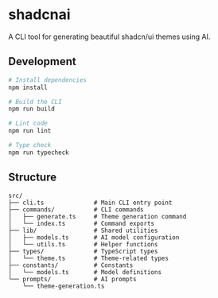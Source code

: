 # shadcnai

A CLI tool for generating beautiful shadcn/ui themes using AI.

## Development

```bash
# Install dependencies
npm install

# Build the CLI
npm run build

# Lint code
npm run lint

# Type check
npm run typecheck
```

## Structure

```
src/
├── cli.ts              # Main CLI entry point
├── commands/           # CLI commands
│   ├── generate.ts     # Theme generation command
│   └── index.ts        # Command exports
├── lib/                # Shared utilities
│   ├── models.ts       # AI model configuration
│   └── utils.ts        # Helper functions
├── types/              # TypeScript types
│   └── theme.ts        # Theme-related types
├── constants/          # Constants
│   └── models.ts       # Model definitions
└── prompts/            # AI prompts
    └── theme-generation.ts
```
